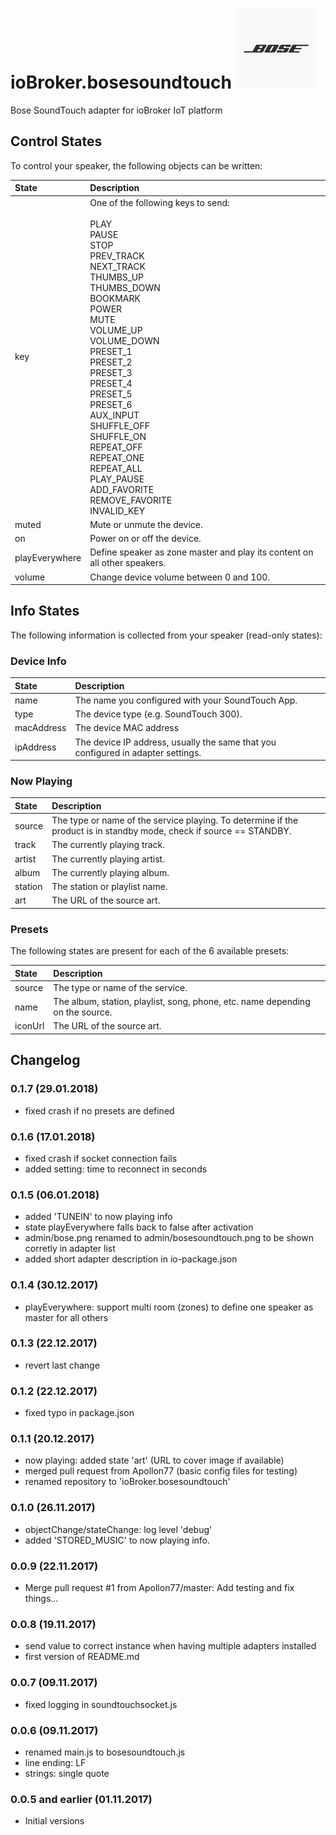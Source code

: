 # ioBroker.bosesoundtouch ![Logo](admin/bosesoundtouch.png) 

Bose SoundTouch adapter for ioBroker IoT platform

## Control States
To control your speaker, the following objects can be written:

| State          | Description |
| :---           | :---        |
| key            | One of the following keys to send: <br><br> PLAY <br> PAUSE <br> STOP <br> PREV_TRACK <br> NEXT_TRACK <br> THUMBS_UP <br> THUMBS_DOWN <br> BOOKMARK <br> POWER <br> MUTE <br> VOLUME_UP <br> VOLUME_DOWN <br> PRESET_1 <br> PRESET_2 <br> PRESET_3 <br> PRESET_4  <br> PRESET_5 <br> PRESET_6 <br> AUX_INPUT <br> SHUFFLE_OFF <br> SHUFFLE_ON <br> REPEAT_OFF <br> REPEAT_ONE <br> REPEAT_ALL <br> PLAY_PAUSE <br> ADD_FAVORITE <br> REMOVE_FAVORITE <br> INVALID_KEY |
| muted          | Mute or unmute the device. |
| on             | Power on or off the device. |
| playEverywhere | Define speaker as zone master and play its content on all other speakers. |
| volume         | Change device volume between 0 and 100. |

## Info States
The following information is collected from your speaker (read-only states):

### Device Info

| State      | Description |
| :---       | :---        |
| name       | The name you configured with your SoundTouch App. |
| type       | The device type (e.g. SoundTouch 300). |
| macAddress | The device MAC address |
| ipAddress  | The device IP address, usually the same that you configured in adapter settings. |

### Now Playing

| State      | Description |
| :---       | :---        |
| source     | The type or name of the service playing. To determine if the product is in standby mode, check if source == STANDBY. |
| track      | The currently playing track. |
| artist     | The currently playing artist. |
| album      | The currently playing album. |
| station    | The station or playlist name. |
| art        | The URL of the source art. |

### Presets

The following states are present for each of the 6 available presets:

| State      | Description |
| :---       | :---        |
| source     | The type or name of the service. |
| name       | The album, station, playlist, song, phone, etc. name depending on the source. |
| iconUrl    | The URL of the source art. |

## Changelog
### 0.1.7 (29.01.2018)
* fixed crash if no presets are defined

### 0.1.6 (17.01.2018)
* fixed crash if socket connection fails
* added setting: time to reconnect in seconds

### 0.1.5 (06.01.2018)
* added 'TUNEIN' to now playing info
* state playEverywhere falls back to false after activation
* admin/bose.png renamed to admin/bosesoundtouch.png to be shown corretly in adapter list
* added short adapter description in io-package.json

### 0.1.4 (30.12.2017)
* playEverywhere: support multi room (zones) to define one speaker as master for all others

### 0.1.3 (22.12.2017)
* revert last change

### 0.1.2 (22.12.2017)
* fixed typo in package.json

### 0.1.1 (20.12.2017)
* now playing: added state 'art' (URL to cover image if available)
* merged pull request from Apollon77 (basic config files for testing)
* renamed repository to 'ioBroker.bosesoundtouch'

### 0.1.0 (26.11.2017)
* objectChange/stateChange: log level 'debug'
* added 'STORED_MUSIC' to now playing info.

### 0.0.9 (22.11.2017)
* Merge pull request #1 from Apollon77/master: Add testing and fix things...

### 0.0.8 (19.11.2017)
* send value to correct instance when having multiple adapters installed
* first version of README.md

### 0.0.7 (09.11.2017)
* fixed logging in soundtouchsocket.js

### 0.0.6 (09.11.2017)
* renamed main.js to bosesoundtouch.js
* line ending: LF
* strings: single quote

### 0.0.5 and earlier (01.11.2017)
* Initial versions
